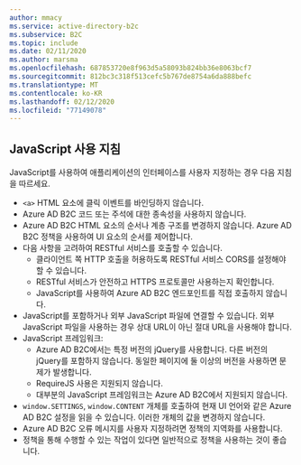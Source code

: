 ```yaml
---
author: mmacy
ms.service: active-directory-b2c
ms.subservice: B2C
ms.topic: include
ms.date: 02/11/2020
ms.author: marsma
ms.openlocfilehash: 687853720e8f963d5a58093b824bb36e8063bcf7
ms.sourcegitcommit: 812bc3c318f513cefc5b767de8754a6da888befc
ms.translationtype: MT
ms.contentlocale: ko-KR
ms.lasthandoff: 02/12/2020
ms.locfileid: "77149078"
---
```

## <a name="guidelines-for-using-javascript"></a>JavaScript 사용 지침

JavaScript를 사용하여 애플리케이션의 인터페이스를 사용자 지정하는 경우 다음 지침을 따르세요.

- `<a>` HTML 요소에 클릭 이벤트를 바인딩하지 않습니다.
- Azure AD B2C 코드 또는 주석에 대한 종속성을 사용하지 않습니다.
- Azure AD B2C HTML 요소의 순서나 계층 구조를 변경하지 않습니다. Azure AD B2C 정책을 사용하여 UI 요소의 순서를 제어합니다.
- 다음 사항을 고려하여 RESTful 서비스를 호출할 수 있습니다.
    - 클라이언트 쪽 HTTP 호출을 허용하도록 RESTful 서비스 CORS를 설정해야 할 수 있습니다.
    - RESTful 서비스가 안전하고 HTTPS 프로토콜만 사용하는지 확인합니다.
    - JavaScript를 사용하여 Azure AD B2C 엔드포인트를 직접 호출하지 않습니다.
- JavaScript를 포함하거나 외부 JavaScript 파일에 연결할 수 있습니다. 외부 JavaScript 파일을 사용하는 경우 상대 URL이 아닌 절대 URL을 사용해야 합니다.
- JavaScript 프레임워크:
    - Azure AD B2C에서는 특정 버전의 jQuery를 사용합니다. 다른 버전의 jQuery를 포함하지 않습니다. 동일한 페이지에 둘 이상의 버전을 사용하면 문제가 발생합니다.
    - RequireJS 사용은 지원되지 않습니다.
    - 대부분의 JavaScript 프레임워크는 Azure AD B2C에서 지원되지 않습니다.
- `window.SETTINGS`, `window.CONTENT` 개체를 호출하여 현재 UI 언어와 같은 Azure AD B2C 설정을 읽을 수 있습니다. 이러한 개체의 값을 변경하지 않습니다.
- Azure AD B2C 오류 메시지를 사용자 지정하려면 정책의 지역화를 사용합니다.
- 정책을 통해 수행할 수 있는 작업이 있다면 일반적으로 정책을 사용하는 것이 좋습니다.
